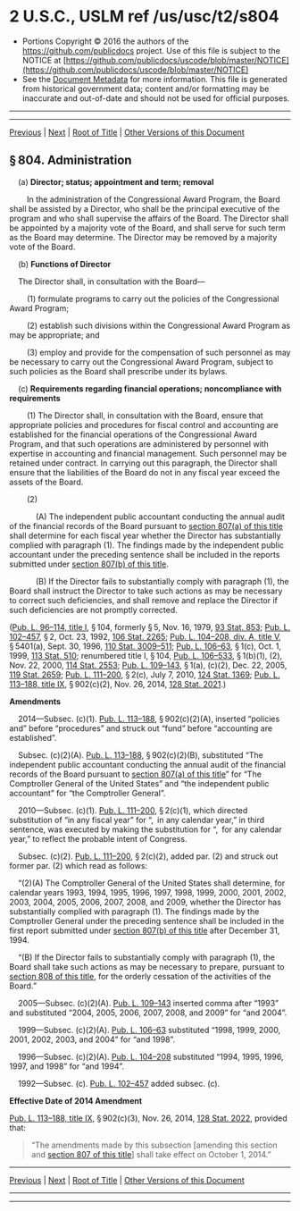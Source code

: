 ---
---

# 2 U.S.C., USLM ref /us/usc/t2/s804

* Portions Copyright © 2016 the authors of the https://github.com/publicdocs project.
  Use of this file is subject to the NOTICE at [https://github.com/publicdocs/uscode/blob/master/NOTICE](https://github.com/publicdocs/uscode/blob/master/NOTICE)
* See the [Document Metadata](././../../../../..//README.md) for more information.
  This file is generated from historical government data; content and/or formatting may be inaccurate and out-of-date and should not be used for official purposes.

----------
----------

[Previous](./../../../../..//us/usc/t2/ch19/schI/m__us_usc_t2_s803.md) | [Next](./../../../../..//us/usc/t2/ch19/schI/m__us_usc_t2_s805.md) | [Root of Title](./../../../../../) | [Other Versions of this Document](https://publicdocs.github.io/go/links?ns=uslm&ref=%2Fus%2Fusc%2Ft2%2Fs804)

## § 804. Administration

    (a) __Director; status; appointment and term; removal__ 

        In the administration of the Congressional Award Program, the Board shall be assisted by a Director, who shall be the principal executive of the program and who shall supervise the affairs of the Board. The Director shall be appointed by a majority vote of the Board, and shall serve for such term as the Board may determine. The Director may be removed by a majority vote of the Board.

    (b) __Functions of Director__ 

    The Director shall, in consultation with the Board—

        (1) formulate programs to carry out the policies of the Congressional Award Program;

        (2) establish such divisions within the Congressional Award Program as may be appropriate; and

        (3) employ and provide for the compensation of such personnel as may be necessary to carry out the Congressional Award Program, subject to such policies as the Board shall prescribe under its bylaws.

    (c) __Requirements regarding financial operations; noncompliance with requirements__ 

        (1) The Director shall, in consultation with the Board, ensure that appropriate policies and procedures for fiscal control and accounting are established for the financial operations of the Congressional Award Program, and that such operations are administered by personnel with expertise in accounting and financial management. Such personnel may be retained under contract. In carrying out this paragraph, the Director shall ensure that the liabilities of the Board do not in any fiscal year exceed the assets of the Board.

        (2)

            (A) The independent public accountant conducting the annual audit of the financial records of the Board pursuant to [section 807(a) of this title][/us/usc/t2/s807/a] shall determine for each fiscal year whether the Director has substantially complied with paragraph (1). The findings made by the independent public accountant under the preceding sentence shall be included in the reports submitted under [section 807(b) of this title][/us/usc/t2/s807/b].

            (B) If the Director fails to substantially comply with paragraph (1), the Board shall instruct the Director to take such actions as may be necessary to correct such deficiencies, and shall remove and replace the Director if such deficiencies are not promptly corrected.

([Pub. L. 96–114, title I][/us/pl/96/114/tI], § 104, formerly § 5, Nov. 16, 1979, [93 Stat. 853][/us/stat/93/853]; [Pub. L. 102–457][/us/pl/102/457], § 2, Oct. 23, 1992, [106 Stat. 2265][/us/stat/106/2265]; [Pub. L. 104–208, div. A, title V][/us/pl/104/208/dA/tV], § 5401(a), Sept. 30, 1996, [110 Stat. 3009–511][/us/stat/110/3009-511]; [Pub. L. 106–63][/us/pl/106/63], § 1(c), Oct. 1, 1999, [113 Stat. 510][/us/stat/113/510]; renumbered title I, § 104, [Pub. L. 106–533][/us/pl/106/533], § 1(b)(1), (2), Nov. 22, 2000, [114 Stat. 2553][/us/stat/114/2553]; [Pub. L. 109–143][/us/pl/109/143], § 1(a), (c)(2), Dec. 22, 2005, [119 Stat. 2659][/us/stat/119/2659]; [Pub. L. 111–200][/us/pl/111/200], § 2(c), July 7, 2010, [124 Stat. 1369][/us/stat/124/1369]; [Pub. L. 113–188, title IX][/us/pl/113/188/tIX], § 902(c)(2), Nov. 26, 2014, [128 Stat. 2021][/us/stat/128/2021].)

 __Amendments__ 

    2014—Subsec. (c)(1). [Pub. L. 113–188][/us/pl/113/188], § 902(c)(2)(A), inserted “policies and” before “procedures” and struck out “fund” before “accounting are established”.

    Subsec. (c)(2)(A). [Pub. L. 113–188][/us/pl/113/188], § 902(c)(2)(B), substituted “The independent public accountant conducting the annual audit of the financial records of the Board pursuant to [section 807(a) of this title][/us/usc/t2/s807/a]” for “The Comptroller General of the United States” and “the independent public accountant” for “the Comptroller General”.

    2010—Subsec. (c)(1). [Pub. L. 111–200][/us/pl/111/200], § 2(c)(1), which directed substitution of “in any fiscal year” for “, in any calendar year,” in third sentence, was executed by making the substitution for “, for any calendar year,” to reflect the probable intent of Congress.

    Subsec. (c)(2). [Pub. L. 111–200][/us/pl/111/200], § 2(c)(2), added par. (2) and struck out former par. (2) which read as follows:

    “(2)(A) The Comptroller General of the United States shall determine, for calendar years 1993, 1994, 1995, 1996, 1997, 1998, 1999, 2000, 2001, 2002, 2003, 2004, 2005, 2006, 2007, 2008, and 2009, whether the Director has substantially complied with paragraph (1). The findings made by the Comptroller General under the preceding sentence shall be included in the first report submitted under [section 807(b) of this title][/us/usc/t2/s807/b] after December 31, 1994.

    “(B) If the Director fails to substantially comply with paragraph (1), the Board shall take such actions as may be necessary to prepare, pursuant to [section 808 of this title][/us/usc/t2/s808], for the orderly cessation of the activities of the Board.”

    2005—Subsec. (c)(2)(A). [Pub. L. 109–143][/us/pl/109/143] inserted comma after “1993” and substituted “2004, 2005, 2006, 2007, 2008, and 2009” for “and 2004”.

    1999—Subsec. (c)(2)(A). [Pub. L. 106–63][/us/pl/106/63] substituted “1998, 1999, 2000, 2001, 2002, 2003, and 2004” for “and 1998”.

    1996—Subsec. (c)(2)(A). [Pub. L. 104–208][/us/pl/104/208] substituted “1994, 1995, 1996, 1997, and 1998” for “and 1994”.

    1992—Subsec. (c). [Pub. L. 102–457][/us/pl/102/457] added subsec. (c).

 __Effective Date of 2014 Amendment__ 

[Pub. L. 113–188, title IX][/us/pl/113/188/tIX], § 902(c)(3), Nov. 26, 2014, [128 Stat. 2022][/us/stat/128/2022], provided that: 

> “The amendments made by this subsection \[amending this section and [section 807 of this title][/us/usc/t2/s807]\] shall take effect on October 1, 2014.”

----------

[Previous](./../../../../..//us/usc/t2/ch19/schI/m__us_usc_t2_s803.md) | [Next](./../../../../..//us/usc/t2/ch19/schI/m__us_usc_t2_s805.md) | [Root of Title](./../../../../../) | [Other Versions of this Document](https://publicdocs.github.io/go/links?ns=uslm&ref=%2Fus%2Fusc%2Ft2%2Fs804)

----------
----------

[/us/usc/t2/s807/a]: https://publicdocs.github.io/go/links?ns=uslm&ref=%2Fus%2Fusc%2Ft2%2Fs807%2Fa
[/us/usc/t2/s807/b]: https://publicdocs.github.io/go/links?ns=uslm&ref=%2Fus%2Fusc%2Ft2%2Fs807%2Fb
[/us/pl/96/114/tI]: https://publicdocs.github.io/go/links?ns=uslm&ref=%2Fus%2Fpl%2F96%2F114%2FtI
[/us/stat/93/853]: https://publicdocs.github.io/go/links?ns=uslm&ref=%2Fus%2Fstat%2F93%2F853
[/us/pl/102/457]: https://publicdocs.github.io/go/links?ns=uslm&ref=%2Fus%2Fpl%2F102%2F457
[/us/stat/106/2265]: https://publicdocs.github.io/go/links?ns=uslm&ref=%2Fus%2Fstat%2F106%2F2265
[/us/pl/104/208/dA/tV]: https://publicdocs.github.io/go/links?ns=uslm&ref=%2Fus%2Fpl%2F104%2F208%2FdA%2FtV
[/us/stat/110/3009-511]: https://publicdocs.github.io/go/links?ns=uslm&ref=%2Fus%2Fstat%2F110%2F3009-511
[/us/pl/106/63]: https://publicdocs.github.io/go/links?ns=uslm&ref=%2Fus%2Fpl%2F106%2F63
[/us/stat/113/510]: https://publicdocs.github.io/go/links?ns=uslm&ref=%2Fus%2Fstat%2F113%2F510
[/us/pl/106/533]: https://publicdocs.github.io/go/links?ns=uslm&ref=%2Fus%2Fpl%2F106%2F533
[/us/stat/114/2553]: https://publicdocs.github.io/go/links?ns=uslm&ref=%2Fus%2Fstat%2F114%2F2553
[/us/pl/109/143]: https://publicdocs.github.io/go/links?ns=uslm&ref=%2Fus%2Fpl%2F109%2F143
[/us/stat/119/2659]: https://publicdocs.github.io/go/links?ns=uslm&ref=%2Fus%2Fstat%2F119%2F2659
[/us/pl/111/200]: https://publicdocs.github.io/go/links?ns=uslm&ref=%2Fus%2Fpl%2F111%2F200
[/us/stat/124/1369]: https://publicdocs.github.io/go/links?ns=uslm&ref=%2Fus%2Fstat%2F124%2F1369
[/us/pl/113/188/tIX]: https://publicdocs.github.io/go/links?ns=uslm&ref=%2Fus%2Fpl%2F113%2F188%2FtIX
[/us/stat/128/2021]: https://publicdocs.github.io/go/links?ns=uslm&ref=%2Fus%2Fstat%2F128%2F2021
[/us/pl/113/188]: https://publicdocs.github.io/go/links?ns=uslm&ref=%2Fus%2Fpl%2F113%2F188
[/us/pl/113/188]: https://publicdocs.github.io/go/links?ns=uslm&ref=%2Fus%2Fpl%2F113%2F188
[/us/usc/t2/s807/a]: https://publicdocs.github.io/go/links?ns=uslm&ref=%2Fus%2Fusc%2Ft2%2Fs807%2Fa
[/us/pl/111/200]: https://publicdocs.github.io/go/links?ns=uslm&ref=%2Fus%2Fpl%2F111%2F200
[/us/pl/111/200]: https://publicdocs.github.io/go/links?ns=uslm&ref=%2Fus%2Fpl%2F111%2F200
[/us/usc/t2/s807/b]: https://publicdocs.github.io/go/links?ns=uslm&ref=%2Fus%2Fusc%2Ft2%2Fs807%2Fb
[/us/usc/t2/s808]: https://publicdocs.github.io/go/links?ns=uslm&ref=%2Fus%2Fusc%2Ft2%2Fs808
[/us/pl/109/143]: https://publicdocs.github.io/go/links?ns=uslm&ref=%2Fus%2Fpl%2F109%2F143
[/us/pl/106/63]: https://publicdocs.github.io/go/links?ns=uslm&ref=%2Fus%2Fpl%2F106%2F63
[/us/pl/104/208]: https://publicdocs.github.io/go/links?ns=uslm&ref=%2Fus%2Fpl%2F104%2F208
[/us/pl/102/457]: https://publicdocs.github.io/go/links?ns=uslm&ref=%2Fus%2Fpl%2F102%2F457
[/us/pl/113/188/tIX]: https://publicdocs.github.io/go/links?ns=uslm&ref=%2Fus%2Fpl%2F113%2F188%2FtIX
[/us/stat/128/2022]: https://publicdocs.github.io/go/links?ns=uslm&ref=%2Fus%2Fstat%2F128%2F2022
[/us/usc/t2/s807]: https://publicdocs.github.io/go/links?ns=uslm&ref=%2Fus%2Fusc%2Ft2%2Fs807


